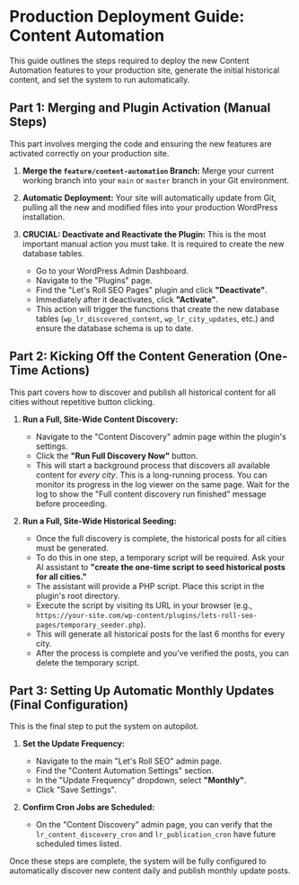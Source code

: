# Production Deployment Guide: Content Automation

This guide outlines the steps required to deploy the new Content Automation features to your production site, generate the initial historical content, and set the system to run automatically.

## Part 1: Merging and Plugin Activation (Manual Steps)

This part involves merging the code and ensuring the new features are activated correctly on your production site.

1.  **Merge the `feature/content-automation` Branch:** Merge your current working branch into your `main` or `master` branch in your Git environment.

2.  **Automatic Deployment:** Your site will automatically update from Git, pulling all the new and modified files into your production WordPress installation.

3.  **CRUCIAL: Deactivate and Reactivate the Plugin:** This is the most important manual action you must take. It is required to create the new database tables.
    *   Go to your WordPress Admin Dashboard.
    *   Navigate to the "Plugins" page.
    *   Find the "Let's Roll SEO Pages" plugin and click **"Deactivate"**.
    *   Immediately after it deactivates, click **"Activate"**.
    *   This action will trigger the functions that create the new database tables (`wp_lr_discovered_content`, `wp_lr_city_updates`, etc.) and ensure the database schema is up to date.

## Part 2: Kicking Off the Content Generation (One-Time Actions)

This part covers how to discover and publish all historical content for all cities without repetitive button clicking.

1.  **Run a Full, Site-Wide Content Discovery:**
    *   Navigate to the "Content Discovery" admin page within the plugin's settings.
    *   Click the **"Run Full Discovery Now"** button.
    *   This will start a background process that discovers all available content for *every city*. This is a long-running process. You can monitor its progress in the log viewer on the same page. Wait for the log to show the "Full content discovery run finished" message before proceeding.

2.  **Run a Full, Site-Wide Historical Seeding:**
    *   Once the full discovery is complete, the historical posts for all cities must be generated.
    *   To do this in one step, a temporary script will be required. Ask your AI assistant to **"create the one-time script to seed historical posts for all cities."**
    *   The assistant will provide a PHP script. Place this script in the plugin's root directory.
    *   Execute the script by visiting its URL in your browser (e.g., `https://your-site.com/wp-content/plugins/lets-roll-seo-pages/temporary_seeder.php`).
    *   This will generate all historical posts for the last 6 months for every city.
    *   After the process is complete and you've verified the posts, you can delete the temporary script.

## Part 3: Setting Up Automatic Monthly Updates (Final Configuration)

This is the final step to put the system on autopilot.

1.  **Set the Update Frequency:**
    *   Navigate to the main "Let's Roll SEO" admin page.
    *   Find the "Content Automation Settings" section.
    *   In the "Update Frequency" dropdown, select **"Monthly"**.
    *   Click "Save Settings".

2.  **Confirm Cron Jobs are Scheduled:**
    *   On the "Content Discovery" admin page, you can verify that the `lr_content_discovery_cron` and `lr_publication_cron` have future scheduled times listed.

Once these steps are complete, the system will be fully configured to automatically discover new content daily and publish monthly update posts.
